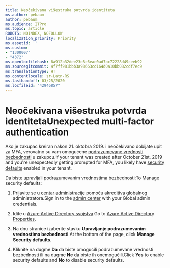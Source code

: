 ```yaml
---
title: Neočekivana višestruka potvrda identiteta
ms.author: pebaum
author: pebaum
ms.audience: ITPro
ms.topic: article
ROBOTS: NOINDEX, NOFOLLOW
localization_priority: Priority
ms.assetid: ''
ms.custom:
- "1300007"
- "4372"
ms.openlocfilehash: 8a912b32dee23e8c6eae0ad7bc72228d49ceeb92
ms.sourcegitcommit: 4f7ff981bbb3a98663cd164d0a10bb082cdf7ec9
ms.translationtype: HT
ms.contentlocale: sr-Latn-RS
ms.lasthandoff: 03/25/2020
ms.locfileid: "42946857"
---
```

# <a name="unexpected-multi-factor-authentication"></a><span data-ttu-id="eb38f-102">Neočekivana višestruka potvrda identiteta</span><span class="sxs-lookup"><span data-stu-id="eb38f-102">Unexpected multi-factor authentication</span></span>

<span data-ttu-id="eb38f-103">Ako je zakupac kreiran nakon 21. oktobra 2019. i neočekivano dobijate upit za MFA, verovatno su vam omogućene [podrazumevane vrednosti bezbednosti](http://aka.ms/securitydefaults) u zakupcu.</span><span class="sxs-lookup"><span data-stu-id="eb38f-103">If your tenant was created after October 21st, 2019 and you're unexpectedly getting prompted for MFA, you likely have [security defaults](http://aka.ms/securitydefaults) enabled in your tenant.</span></span> 

<span data-ttu-id="eb38f-104">Da biste upravljali podrazumevanim vrednostima bezbednosti:</span><span class="sxs-lookup"><span data-stu-id="eb38f-104">To Manage security defaults:</span></span>

1. <span data-ttu-id="eb38f-105">Prijavite se u [centar administracije](https://go.microsoft.com/fwlink/p/?linkid=834822) pomoću akreditiva globalnog administratora.</span><span class="sxs-lookup"><span data-stu-id="eb38f-105">Sign in to the [admin center](https://go.microsoft.com/fwlink/p/?linkid=834822) with your Global admin credentials.</span></span>

2. <span data-ttu-id="eb38f-106">Idite u [Azure Active Directory svojstva](https://portal.azure.com/#blade/Microsoft_AAD_IAM/ActiveDirectoryMenuBlade/Properties).</span><span class="sxs-lookup"><span data-stu-id="eb38f-106">Go to [Azure Active Directory Properties](https://portal.azure.com/#blade/Microsoft_AAD_IAM/ActiveDirectoryMenuBlade/Properties).</span></span>

3. <span data-ttu-id="eb38f-107">Na dnu stranice izaberite stavku **Upravljanje podrazumevanim vrednostima bezbednosti**.</span><span class="sxs-lookup"><span data-stu-id="eb38f-107">At the bottom of the page, click **Manage Security defaults**.</span></span>

4. <span data-ttu-id="eb38f-108">Kliknite na dugme **Da** da biste omogućili podrazumevane vrednosti bezbednosti ili na dugme **Ne** da biste ih onemogućili.</span><span class="sxs-lookup"><span data-stu-id="eb38f-108">Click **Yes** to enable security defaults and **No** to disable security defaults.</span></span>
